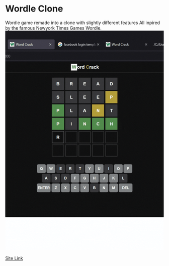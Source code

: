 # Wordle Clone
Wordle game remade into a clone with slightly different features
All inpired by the famous Newyork Times Games Wordle.
<br>
<img src="./graphics.gif" />

<a href="https://wordcrack.netlify.app" target = "_blank" > Site Link </a>
